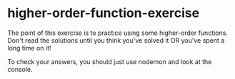 # higher-order-function-exercise
The point of this exercise is to practice using some higher-order functions. Don't read the solutions until you think you've solved it OR you've spent a long time on it!

To check your answers, you should just use nodemon and look at the console.
